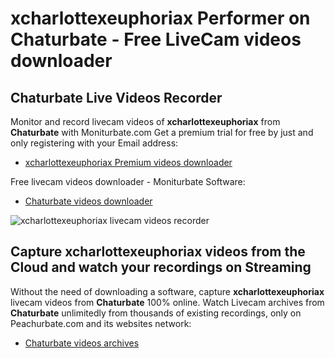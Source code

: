 # xcharlottexeuphoriax Performer on Chaturbate - Free LiveCam videos downloader

## Chaturbate Live Videos Recorder

Monitor and record livecam videos of **xcharlottexeuphoriax** from **Chaturbate** with Moniturbate.com
Get a premium trial for free by just and only registering with your Email address:
* [xcharlottexeuphoriax Premium videos downloader](https://moniturbate.com/request-demo-licence-key.html)

Free livecam videos downloader - Moniturbate Software:
* [Chaturbate videos downloader](https://moniturbate.com/moniturbate-download-software.html)

![xcharlottexeuphoriax livecam videos recorder](https://peachurnet.com/templates/moniturbate-software.png)


## Capture xcharlottexeuphoriax videos from the Cloud and watch your recordings on Streaming

Without the need of downloading a software, capture **xcharlottexeuphoriax** livecam videos from **Chaturbate** 100% online.
Watch Livecam archives from **Chaturbate** unlimitedly from thousands of existing recordings, only on Peachurbate.com and its websites network:
* [Chaturbate videos archives](https://peachurnet.com/)